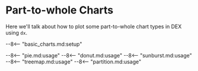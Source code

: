 # Part-to-whole Charts

Here we'll talk about how to plot some part-to-whole chart types in DEX using `dx`.

--8<-- "basic_charts.md:setup"

--8<-- "pie.md:usage"
--8<-- "donut.md:usage"
--8<-- "sunburst.md:usage"
--8<-- "treemap.md:usage"
--8<-- "partition.md:usage"